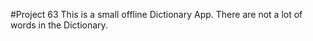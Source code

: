 #Project 63
This is a small offline Dictionary App. There are not a lot of words in the Dictionary.
